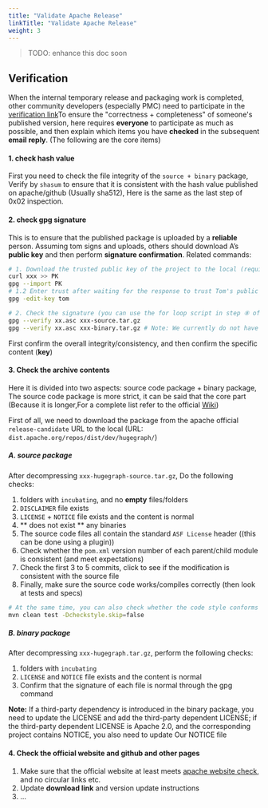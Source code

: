 ```yaml
---
title: "Validate Apache Release"
linkTitle: "Validate Apache Release"
weight: 3
---
```


> TODO: enhance this doc soon

## Verification

When the internal temporary release and packaging work is completed, other community developers (especially PMC) need to participate in the [verification link](https://cwiki.apache.org/confluence/display/INCUBATOR/Incubator+Release+Checklist)To ensure the "correctness + completeness" of someone's published version, here requires **everyone** to participate as much as possible, and then explain which items you have **checked** in the subsequent **email reply**. (The following are the core items)

#### 1. check hash value

First you need to check the file integrity of the `source + binary` package, Verify by `shasum` to ensure that it is consistent with the hash value published on apache/github (Usually sha512), Here is the same as the last step of 0x02 inspection.

#### 2. check gpg signature

This is to ensure that the published package is uploaded by a **reliable** person. Assuming tom signs and uploads, others should download A’s **public key** and then perform **signature confirmation**. Related commands:

```bash
# 1. Download the trusted public key of the project to the local (required for the first time)
curl xxx >> PK
gpg --import PK
# 1.2 Enter trust after waiting for the response to trust Tom's public key (other names are similar)
gpg -edit-key tom 

# 2. Check the signature (you can use the for loop script in step ⑧ of Chapter 0x03 to traverse in batches)
gpg --verify xx.asc xxx-source.tar.gz
gpg --verify xx.asc xxx-binary.tar.gz # Note: We currently do not have a binary suffix
```

First confirm the overall integrity/consistency, and then confirm the specific content (**key**)

#### 3. Check the archive contents

Here it is divided into two aspects: source code package + binary package, The source code package is more strict, it can be said that the core part (Because it is longer,For a complete list refer to the official [Wiki](https://cwiki.apache.org/confluence/display/INCUBATOR/Incubator+Release+Checklist))

First of all, we need to download the package from the apache official `release-candidate` URL to the local (URL: `dist.apache.org/repos/dist/dev/hugegraph/`)

##### A. source package

After decompressing `xxx-hugegraph-source.tar.gz`, Do the following checks:

1. folders with `incubating`, and no **empty** files/folders
2. `DISCLAIMER` file exists
3. `LICENSE` + `NOTICE` file exists and the content is normal
4. ** does not exist ** any binaries
5. The source code files all contain the standard `ASF License` header ((this can be done using a plugin))
6. Check whether the `pom.xml` version number of each parent/child module is consistent (and meet expectations)
7. Check the first 3 to 5 commits, click to see if the modification is consistent with the source file
8. Finally, make sure the source code works/compiles correctly (then look at tests and specs)

```bash
# At the same time, you can also check whether the code style conforms to the specification, and if it does not conform, you can put down an adjustment
mvn clean test -Dcheckstyle.skip=false
```

##### B. binary package

After decompressing `xxx-hugegraph.tar.gz`, perform the following checks:

1. folders with `incubating`
2. `LICENSE` and `NOTICE` file exists and the content is normal
3. Confirm that the signature of each file is normal through the gpg command

**Note:** If a third-party dependency is introduced in the binary package, you need to update the LICENSE and add the third-party dependent LICENSE; if the third-party dependent LICENSE is Apache 2.0, and the corresponding project contains NOTICE, you also need to update Our NOTICE file

#### 4. Check the official website and github and other pages

1. Make sure that the official website at least meets [apache website check](https://whimsy.apache.org/pods/project/hugegraph), and no circular links etc.
2. Update **download link** and version update instructions
3. ...
